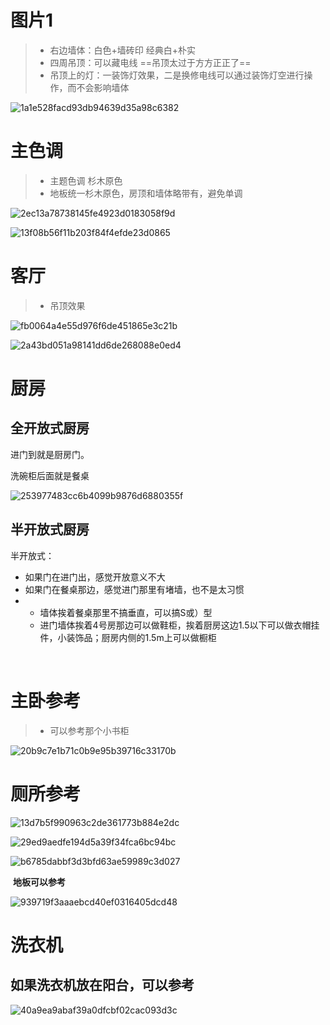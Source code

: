 

# 图片1

>* 右边墙体：白色+墙砖印  经典白+朴实
>* 四周吊顶：可以藏电线                  ==吊顶太过于方方正正了==
>* 吊顶上的灯：一装饰灯效果，二是换修电线可以通过装饰灯空进行操作，而不会影响墙体

![1a1e528facd93db94639d35a98c6382](../../../../Users/EDZ/Desktop/a/1a1e528facd93db94639d35a98c6382.jpg)



# 主色调

> * 主题色调   杉木原色
> * 地板统一杉木原色，房顶和墙体略带有，避免单调





![2ec13a78738145fe4923d0183058f9d](static/house/2ec13a78738145fe4923d0183058f9d.jpg)







![13f08b56f11b203f84f4efde23d0865](static/house/13f08b56f11b203f84f4efde23d0865.jpg)











# 客厅

>
>
>* 吊顶效果

![fb0064a4e55d976f6de451865e3c21b](static/house/fb0064a4e55d976f6de451865e3c21b.jpg)





































![2a43bd051a98141dd6de268088e0ed4](static/house/2a43bd051a98141dd6de268088e0ed4.jpg)











# 厨房

## 全开放式厨房

进门到就是厨房门。

洗碗柜后面就是餐桌

![253977483cc6b4099b9876d6880355f](static/house/253977483cc6b4099b9876d6880355f-1597740804168.jpg)



## 半开放式厨房

半开放式：

* 如果门在进门出，感觉开放意义不大
* 如果门在餐桌那边，感觉进门那里有堵墙，也不是太习惯
* * 墙体挨着餐桌那里不搞垂直，可以搞S或）型
  * 进门墙体挨着4号房那边可以做鞋柜，挨着厨房这边1.5以下可以做衣帽挂件，小装饰品；厨房内侧的1.5m上可以做橱柜

​		

# 主卧参考

>* 可以参考那个小书柜

![20b9c7e1b71c0b9e95b39716c33170b](static/house/20b9c7e1b71c0b9e95b39716c33170b.jpg)

# 厕所参考





![13d7b5f990963c2de361773b884e2dc](static/house/13d7b5f990963c2de361773b884e2dc.jpg)









![29ed9aedfe194d5a39f34fca6bc94bc](static/house/29ed9aedfe194d5a39f34fca6bc94bc.jpg)

![b6785dabbf3d3bfd63ae59989c3d027](static/house/b6785dabbf3d3bfd63ae59989c3d027.jpg)





​										**地板可以参考**

![939719f3aaaebcd40ef0316405dcd48](static/house/939719f3aaaebcd40ef0316405dcd48.jpg)







# 洗衣机

## 如果洗衣机放在阳台，可以参考

![40a9ea9abaf39a0dfcbf02cac093d3c](static/house/40a9ea9abaf39a0dfcbf02cac093d3c.jpg)












